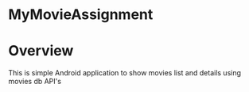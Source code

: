 # MyMovieAssignment

# Overview
This is simple Android application to show movies list and details using movies db API's
